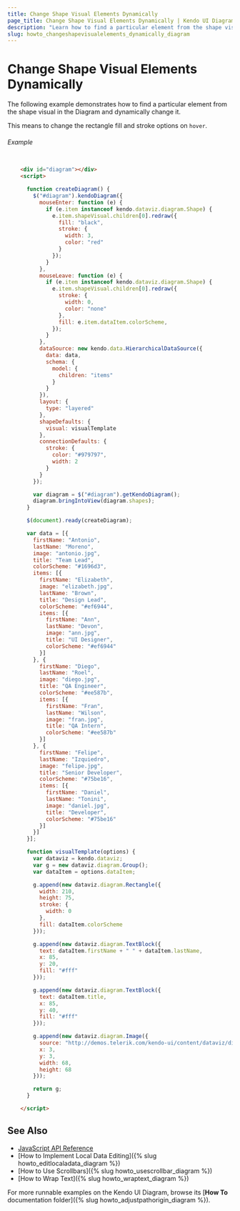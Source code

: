 ```yaml
---
title: Change Shape Visual Elements Dynamically
page_title: Change Shape Visual Elements Dynamically | Kendo UI Diagram
description: "Learn how to find a particular element from the shape visual and dynamically change it in a Kendo UI Diagram."
slug: howto_changeshapevisualelements_dynamically_diagram
---
```


# Change Shape Visual Elements Dynamically

The following example demonstrates how to find a particular element from the shape visual in the Diagram and dynamically change it.

This means to change the rectangle fill and stroke options on `hover`.

###### Example

```html

    <div id="diagram"></div>
    <script>

      function createDiagram() {
        $("#diagram").kendoDiagram({
          mouseEnter: function (e) {
            if (e.item instanceof kendo.dataviz.diagram.Shape) {
              e.item.shapeVisual.children[0].redraw({
                fill: "black",
                stroke: {
                  width: 3,
                  color: "red"
                }
              });
            }
          },
          mouseLeave: function (e) {
            if (e.item instanceof kendo.dataviz.diagram.Shape) {
              e.item.shapeVisual.children[0].redraw({
                stroke: {
                  width: 0,
                  color: "none"
                },
                fill: e.item.dataItem.colorScheme,
              });
            }
          },
          dataSource: new kendo.data.HierarchicalDataSource({
            data: data,
            schema: {
              model: {
                children: "items"
              }
            }
          }),
          layout: {
            type: "layered"
          },
          shapeDefaults: {
            visual: visualTemplate
          },
          connectionDefaults: {
            stroke: {
              color: "#979797",
              width: 2
            }
          }
        });

        var diagram = $("#diagram").getKendoDiagram();
        diagram.bringIntoView(diagram.shapes);
      }

      $(document).ready(createDiagram);

      var data = [{
        firstName: "Antonio",
        lastName: "Moreno",
        image: "antonio.jpg",
        title: "Team Lead",
        colorScheme: "#1696d3",
        items: [{
          firstName: "Elizabeth",
          image: "elizabeth.jpg",
          lastName: "Brown",
          title: "Design Lead",
          colorScheme: "#ef6944",
          items: [{
            firstName: "Ann",
            lastName: "Devon",
            image: "ann.jpg",
            title: "UI Designer",
            colorScheme: "#ef6944"
          }]
        }, {
          firstName: "Diego",
          lastName: "Roel",
          image: "diego.jpg",
          title: "QA Engineer",
          colorScheme: "#ee587b",
          items: [{
            firstName: "Fran",
            lastName: "Wilson",
            image: "fran.jpg",
            title: "QA Intern",
            colorScheme: "#ee587b"
          }]
        }, {
          firstName: "Felipe",
          lastName: "Izquiedro",
          image: "felipe.jpg",
          title: "Senior Developer",
          colorScheme: "#75be16",
          items: [{
            firstName: "Daniel",
            lastName: "Tonini",
            image: "daniel.jpg",
            title: "Developer",
            colorScheme: "#75be16"
          }]
        }]
      }];

      function visualTemplate(options) {
        var dataviz = kendo.dataviz;
        var g = new dataviz.diagram.Group();
        var dataItem = options.dataItem;

        g.append(new dataviz.diagram.Rectangle({
          width: 210,
          height: 75,
          stroke: {
            width: 0
          },
          fill: dataItem.colorScheme
        }));

        g.append(new dataviz.diagram.TextBlock({
          text: dataItem.firstName + " " + dataItem.lastName,
          x: 85,
          y: 20,
          fill: "#fff"
        }));

        g.append(new dataviz.diagram.TextBlock({
          text: dataItem.title,
          x: 85,
          y: 40,
          fill: "#fff"
        }));

        g.append(new dataviz.diagram.Image({
          source: "http://demos.telerik.com/kendo-ui/content/dataviz/diagram/people/" + dataItem.image,
          x: 3,
          y: 3,
          width: 68,
          height: 68
        }));

        return g;
      }

    </script>

```

## See Also

* [JavaScript API Reference](/api/javascript/dataviz/ui/diagram)
* [How to Implement Local Data Editing]({% slug howto_editlocaladata_diagram %})
* [How to Use Scrollbars]({% slug howto_usescrollbar_diagram %})
* [How to Wrap Text]({% slug howto_wraptext_diagram %})

For more runnable examples on the Kendo UI Diagram, browse its [**How To** documentation folder]({% slug howto_adjustpathorigin_diagram %}).
